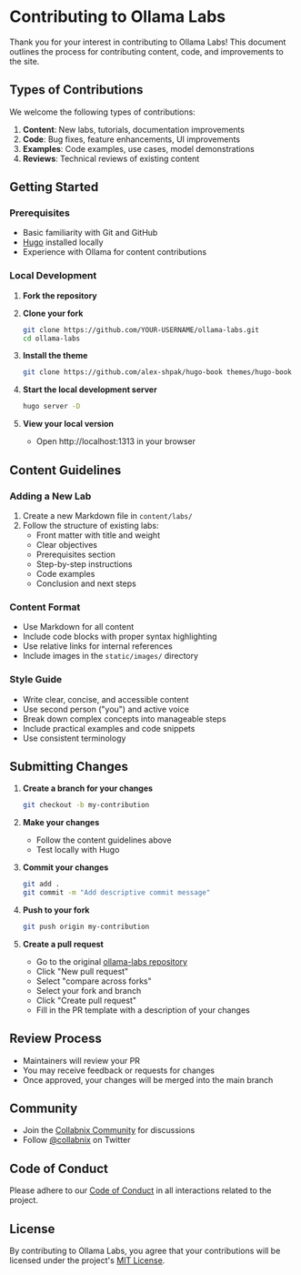 # Contributing to Ollama Labs

Thank you for your interest in contributing to Ollama Labs! This document outlines the process for contributing content, code, and improvements to the site.

## Types of Contributions

We welcome the following types of contributions:

1. **Content**: New labs, tutorials, documentation improvements
2. **Code**: Bug fixes, feature enhancements, UI improvements
3. **Examples**: Code examples, use cases, model demonstrations
4. **Reviews**: Technical reviews of existing content

## Getting Started

### Prerequisites

- Basic familiarity with Git and GitHub
- [Hugo](https://gohugo.io/installation/) installed locally
- Experience with Ollama for content contributions

### Local Development

1. **Fork the repository**

2. **Clone your fork**
   ```bash
   git clone https://github.com/YOUR-USERNAME/ollama-labs.git
   cd ollama-labs
   ```

3. **Install the theme**
   ```bash
   git clone https://github.com/alex-shpak/hugo-book themes/hugo-book
   ```

4. **Start the local development server**
   ```bash
   hugo server -D
   ```

5. **View your local version**
   - Open http://localhost:1313 in your browser

## Content Guidelines

### Adding a New Lab

1. Create a new Markdown file in `content/labs/`
2. Follow the structure of existing labs:
   - Front matter with title and weight
   - Clear objectives
   - Prerequisites section
   - Step-by-step instructions
   - Code examples
   - Conclusion and next steps

### Content Format

- Use Markdown for all content
- Include code blocks with proper syntax highlighting
- Use relative links for internal references
- Include images in the `static/images/` directory

### Style Guide

- Write clear, concise, and accessible content
- Use second person ("you") and active voice
- Break down complex concepts into manageable steps
- Include practical examples and code snippets
- Use consistent terminology

## Submitting Changes

1. **Create a branch for your changes**
   ```bash
   git checkout -b my-contribution
   ```

2. **Make your changes**
   - Follow the content guidelines above
   - Test locally with Hugo

3. **Commit your changes**
   ```bash
   git add .
   git commit -m "Add descriptive commit message"
   ```

4. **Push to your fork**
   ```bash
   git push origin my-contribution
   ```

5. **Create a pull request**
   - Go to the original [ollama-labs repository](https://github.com/ajeetraina/ollama-labs)
   - Click "New pull request"
   - Select "compare across forks"
   - Select your fork and branch
   - Click "Create pull request"
   - Fill in the PR template with a description of your changes

## Review Process

- Maintainers will review your PR
- You may receive feedback or requests for changes
- Once approved, your changes will be merged into the main branch

## Community

- Join the [Collabnix Community](https://collabnix.com) for discussions
- Follow [@collabnix](https://twitter.com/collabnix) on Twitter

## Code of Conduct

Please adhere to our [Code of Conduct](CODE_OF_CONDUCT.md) in all interactions related to the project.

## License

By contributing to Ollama Labs, you agree that your contributions will be licensed under the project's [MIT License](LICENSE).
